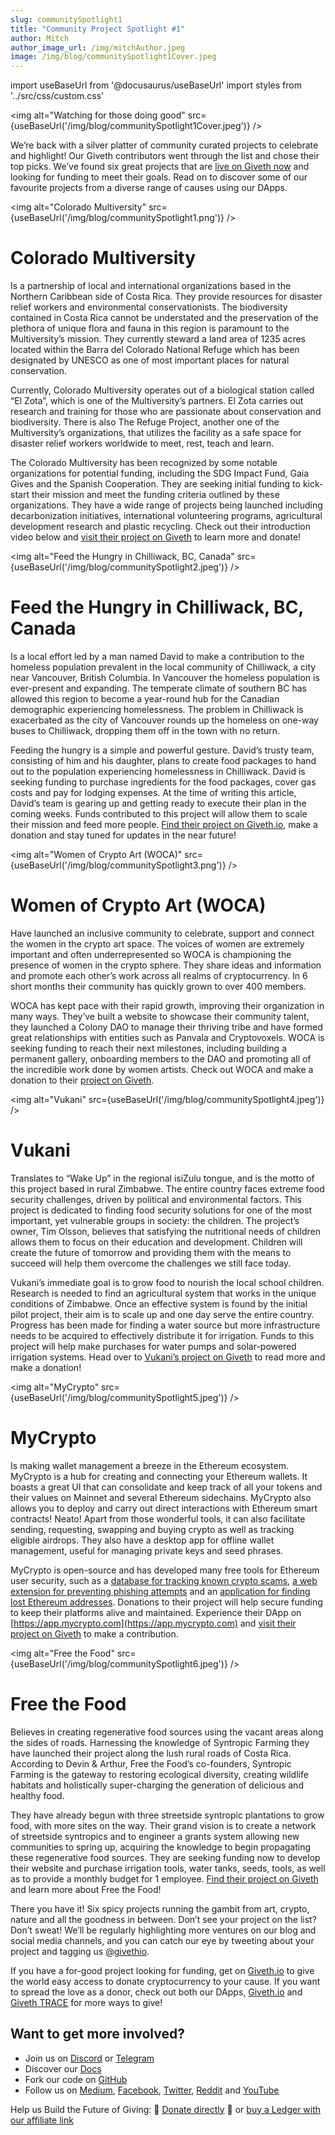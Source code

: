 ```yaml
---
slug: communitySpotlight1
title: "Community Project Spotlight #1"
author: Mitch
author_image_url: /img/mitchAuthor.jpeg
image: /img/blog/communitySpotlight1Cover.jpeg
---
```

import useBaseUrl from '@docusaurus/useBaseUrl'
import styles from '../src/css/custom.css'


<img alt="Watching for those doing good" src={useBaseUrl('/img/blog/communitySpotlight1Cover.jpeg')}  />

We’re back with a silver platter of community curated projects to celebrate and highlight! Our Giveth contributors went through the list and chose their top picks. We’ve found six great projects that are [live on Giveth now](https://giveth.io/projects) and looking for funding to meet their goals. Read on to discover some of our favourite projects from a diverse range of causes using our DApps.

<img alt="Colorado Multiversity" src={useBaseUrl('/img/blog/communitySpotlight1.png')}  />

Colorado Multiversity
=====================

Is a partnership of local and international organizations based in the Northern Caribbean side of Costa Rica. They provide resources for disaster relief workers and environmental conservationists. The biodiversity contained in Costa Rica cannot be understated and the preservation of the plethora of unique flora and fauna in this region is paramount to the Multiversity’s mission. They currently steward a land area of 1235 acres located within the Barra del Colorado National Refuge which has been designated by UNESCO as one of most important places for natural conservation.

Currently, Colorado Multiversity operates out of a biological station called “El Zota”, which is one of the Multiversity’s partners. El Zota carries out research and training for those who are passionate about conservation and biodiversity. There is also The Refuge Project, another one of the Multiversity’s organizations, that utilizes the facility as a safe space for disaster relief workers worldwide to meet, rest, teach and learn.

The Colorado Multiversity has been recognized by some notable organizations for potential funding, including the SDG Impact Fund, Gaia Gives and the Spanish Cooperation. They are seeking initial funding to kick-start their mission and meet the funding criteria outlined by these organizations. They have a wide range of projects being launched including decarbonization initiatives, international volunteering programs, agricultural development research and plastic recycling. Check out their introduction video below and [visit their project on Giveth](https://giveth.io/project/colorado-multiversity) to learn more and donate!

<img alt="Feed the Hungry in Chilliwack, BC, Canada" src={useBaseUrl('/img/blog/communitySpotlight2.jpeg')}  />

Feed the Hungry in Chilliwack, BC, Canada
=========================================

Is a local effort led by a man named David to make a contribution to the homeless population prevalent in the local community of Chilliwack, a city near Vancouver, British Columbia. In Vancouver the homeless population is ever-present and expanding. The temperate climate of southern BC has allowed this region to become a year-round hub for the Canadian demographic experiencing homelessness. The problem in Chilliwack is exacerbated as the city of Vancouver rounds up the homeless on one-way buses to Chilliwack, dropping them off in the town with no return.

Feeding the hungry is a simple and powerful gesture. David’s trusty team, consisting of him and his daughter, plans to create food packages to hand out to the population experiencing homelessness in Chilliwack. David is seeking funding to purchase ingredients for the food packages, cover gas costs and pay for lodging expenses. At the time of writing this article, David’s team is gearing up and getting ready to execute their plan in the coming weeks. Funds contributed to this project will allow them to scale their mission and feed more people. [Find their project on Giveth.io](https://giveth.io/project/Feed-the-Hungry-in-Chilliwack-BC-Canada), make a donation and stay tuned for updates in the near future!

<img alt="Women of Crypto Art (WOCA)" src={useBaseUrl('/img/blog/communitySpotlight3.png')}  />

Women of Crypto Art (WOCA)
==============================

Have launched an inclusive community to celebrate, support and connect the women in the crypto art space. The voices of women are extremely important and often underrepresented so WOCA is championing the presence of women in the crypto sphere. They share ideas and information and promote each other’s work across all realms of cryptocurrency. In 6 short months their community has quickly grown to over 400 members.

WOCA has kept pace with their rapid growth, improving their organization in many ways. They’ve built a website to showcase their community talent, they launched a Colony DAO to manage their thriving tribe and have formed great relationships with entities such as Panvala and Cryptovoxels. WOCA is seeking funding to reach their next milestones, including building a permanent gallery, onboarding members to the DAO and promoting all of the incredible work done by women artists. Check out WOCA and make a donation to their [project on Giveth](https://giveth.io/project/women-of-crypto-art-(woca)).

<img alt="Vukani" src={useBaseUrl('/img/blog/communitySpotlight4.jpeg')}  />

Vukani
==========

Translates to “Wake Up” in the regional isiZulu tongue, and is the motto of this project based in rural Zimbabwe. The entire country faces extreme food security challenges, driven by political and environmental factors. This project is dedicated to finding food security solutions for one of the most important, yet vulnerable groups in society: the children. The project’s owner, Tim Olsson, believes that satisfying the nutritional needs of children allows them to focus on their education and development. Children will create the future of tomorrow and providing them with the means to succeed will help them overcome the challenges we still face today.

Vukani’s immediate goal is to grow food to nourish the local school children. Research is needed to find an agricultural system that works in the unique conditions of Zimbabwe. Once an effective system is found by the initial pilot project, their aim is to scale up and one day serve the entire country. Progress has been made for finding a water source but more infrastructure needs to be acquired to effectively distribute it for irrigation. Funds to this project will help make purchases for water pumps and solar-powered irrigation systems. Head over to [Vukani’s project on Giveth](https://giveth.io/project/vukani) to read more and make a donation!

<img alt="MyCrypto" src={useBaseUrl('/img/blog/communitySpotlight5.jpeg')}  />

MyCrypto
============

Is making wallet management a breeze in the Ethereum ecosystem. MyCrypto is a hub for creating and connecting your Ethereum wallets. It boasts a great UI that can consolidate and keep track of all your tokens and their values on Mainnet and several Ethereum sidechains. MyCrypto also allows you to deploy and carry out direct interactions with Ethereum smart contracts! Neato! Apart from those wonderful tools, it can also facilitate sending, requesting, swapping and buying crypto as well as tracking eligible airdrops. They also have a desktop app for offline wallet management, useful for managing private keys and seed phrases.

MyCrypto is open-source and has developed many free tools for Ethereum user security, such as a [database for tracking known crypto scams](https://cryptoscamdb.org/), [a web extension for preventing phishing attempts](https://chrome.google.com/webstore/detail/etheraddresslookup/pdknmigbbbhmllnmgdfalmedcmcefdfn) and an [application for finding lost Ethereum addresses](https://findeth.io/). Donations to their project will help secure funding to keep their platforms alive and maintained. Experience their DApp on [https://app.mycrypto.com](https://app.mycrypto.com) and [visit their project on Giveth](https://giveth.io/project/mycrypto) to make a contribution.

<img alt="Free the Food" src={useBaseUrl('/img/blog/communitySpotlight6.jpeg')}  />

Free the Food
=================

Believes in creating regenerative food sources using the vacant areas along the sides of roads. Harnessing the knowledge of Syntropic Farming they have launched their project along the lush rural roads of Costa Rica. According to Devin & Arthur, Free the Food’s co-founders, Syntropic Farming is the gateway to restoring ecological diversity, creating wildlife habitats and holistically super-charging the generation of delicious and healthy food.

They have already begun with three streetside syntropic plantations to grow food, with more sites on the way. Their grand vision is to create a network of streetside syntropics and to engineer a grants system allowing new communities to spring up, acquiring the knowledge to begin propagating these regenerative food sources. They are seeking funding now to develop their website and purchase irrigation tools, water tanks, seeds, tools, as well as to provide a monthly budget for 1 employee. [Find their project on Giveth](https://giveth.io/project/free-the-food) and learn more about Free the Food!

There you have it! Six spicy projects running the gambit from art, crypto, nature and all the goodness in between. Don’t see your project on the list? Don’t sweat! We’ll be regularly highlighting more ventures on our blog and social media channels, and you can catch our eye by tweeting about your project and tagging us [@givethio](https://twitter.com/Givethio).

If you have a for-good project looking for funding, get on [Giveth.io](https://giveth.io/) to give the world easy access to donate cryptocurrency to your cause. If you want to spread the love as a donor, check out both our DApps, [Giveth.io](https://giveth.io/) and [Giveth TRACE](https://trace.giveth.io/) for more ways to give!

**Want to get more involved?**
------------------------------

*   Join us on [Discord](https://discord.giveth.io) or [Telegram](http://t.me/givethio)
*   Discover our [Docs](https://docs.giveth.io/)
*   Fork our code on [GitHub](https://github.com/Giveth/)
*   Follow us on [Medium](http://medium.com/giveth/), [Facebook](https://www.facebook.com/givethio), [Twitter](http://twitter.com/givethio), [Reddit](https://www.reddit.com/r/giveth/) and [YouTube](https://www.youtube.com/channel/UClfutpRoY0WTVnq0oB0E0wQ)

Help us Build the Future of Giving: 🦄 [Donate directly](http://donate.giveth.io/) 🦄 or [buy a Ledger with our affiliate link](https://www.ledgerwallet.com/products/ledger-nano-s?utm_source=&utm_medium=affiliate&utm_campaign=d663)

